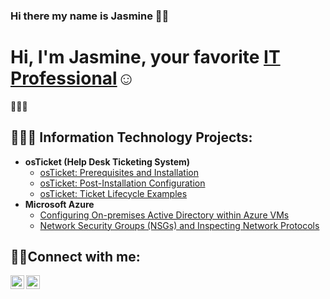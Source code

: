 ### Hi there my name is Jasmine 💖✨

<h1>Hi, I'm Jasmine, your favorite <a href="https://linkedin.com/in/Jazzsales">IT Professional</a>☺</h1> 💁🏽‍♀️

<h2>👩🏽‍💻 Information Technology Projects:</h2>

- <b>osTicket (Help Desk Ticketing System)</b>
  - [osTicket: Prerequisites and Installation](https://github.com/jazzsales/osticket-prereqs)
  - [osTicket: Post-Installation Configuration](https://github.com/jazzsales/post-install-config)
  - [osTicket: Ticket Lifecycle Examples](https://github.com/jazzsalesc/ticket-lifecycle)
- <b>Microsoft Azure</b>
  - [Configuring On-premises Active Directory within Azure VMs](https://github.com/jazzsales/configure-ad)
  - [Network Security Groups (NSGs) and Inspecting Network Protocols](https://github.com/jazzsales/azure-network-protocols)

<h2>🤳🏽Connect with me:</h2>

[<img align="left" alt="Jasmine | LinkedIn" width="22px" src="https://cdn.jsdelivr.net/npm/simple-icons@v3/icons/linkedin.svg" />][linkedin]
[<img align="left" alt="Jasmine | Instagram" width="22px" src="https://cdn.jsdelivr.net/npm/simple-icons@v3/icons/instagram.svg" />][instagram]

[instagram]: https://www.instagram.com/Jasmines_573
[linkedin]: https://www.linkedin.com/in/jazzsales

